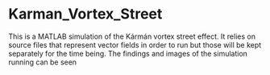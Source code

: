 Karman_Vortex_Street
====================

This is a MATLAB simulation of the Kármán vortex street effect. It relies on source files that represent vector fields in order to run but those will be kept separately for the time being. The findings and images of the simulation running can be seen
